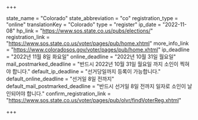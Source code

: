 +++

state_name = "Colorado"
state_abbreviation = "co"
registration_type = "online"
translationKey = "Colorado"
type = "register"
ip_date = "2022-11-08"
hp_link = "https://www.sos.state.co.us/pubs/elections/"
registration_link = "https://www.sos.state.co.us/voter/pages/pub/home.xhtml"
more_info_link = "https://www.coloradosos.gov/voter/pages/pub/home.xhtml"
ip_deadline = "2022년 11월 8일 화요일"
online_deadline = "2022년 10월 31일 월요일"
mail_postmarked_deadline = "반드시 2022년 10월 31일 월요일 까지 소인이 찍혀야 합니다."
default_ip_deadline = "선거당일까지 등록이 가능합니다."
default_online_deadline = "선거일 8일 전까지"
default_mail_postmarked_deadline = "반드시 선거일 8일 전까지 일자로 소인이 날인되어야 합니다."
confirm_registration_link = "https://www.sos.state.co.us/voter/pages/pub/olvr/findVoterReg.xhtml"

+++